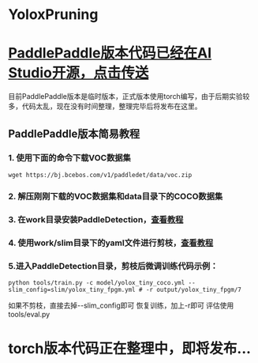 # YoloxPruning

# [PaddlePaddle版本代码已经在AI Studio开源，点击传送](https://aistudio.baidu.com/aistudio/projectdetail/5434529?sUid=142003&shared=1&ts=1686826090043)

目前PaddlePaddle版本是临时版本，正式版本使用torch编写，由于后期实验较多，代码太乱，现在没有时间整理，整理完毕后将发布在这里。

## PaddlePaddle版本简易教程

### 1. 使用下面的命令下载VOC数据集
```shell
wget https://bj.bcebos.com/v1/paddledet/data/voc.zip
```
### 2. 解压刚刚下载的VOC数据集和data目录下的COCO数据集
### 3. 在work目录安装PaddleDetection，[查看教程](https://github.com/PaddlePaddle/PaddleDetection/blob/release/2.6/docs/tutorials/QUICK_STARTED_cn.md)
### 4. 使用work/slim目录下的yaml文件进行剪枝，[查看教程](https://github.com/PaddlePaddle/PaddleDetection/tree/release/2.6/configs/slim)

### 5.进入PaddleDetection目录，剪枝后微调训练代码示例：
```shell
python tools/train.py -c model/yolox_tiny_coco.yml --slim_config=slim/yolox_tiny_fpgm.yml # -r output/yolox_tiny_fpgm/7
```
如果不剪枝，直接去掉--slim_config即可
恢复训练，加上-r即可
评估使用tools/eval.py

# torch版本代码正在整理中，即将发布...
